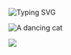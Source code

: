 ![Typing SVG](https://readme-typing-svg.herokuapp.com?duration=2000&color=FCB33A&lines=Full-Stack+Developer;Web-App+Developer;Project+Manager;UI-UX+Designer)

![A dancing cat](https://media.giphy.com/media/CjmvTCZf2U3p09Cn0h/giphy.gif)


<!--
**KarineVinette/KarineVinette** is a ✨ _special_ ✨ repository because its `README.md` (this file) appears on your GitHub profile.

Here are some ideas to get you started:

- 🔭 I’m currently working on ...
- 🌱 I’m currently learning ...
- 👯 I’m looking to collaborate on ...
- 🤔 I’m looking for help with ...
- 💬 Ask me about ...
- 📫 How to reach me: ...
- 😄 Pronouns: ...
- ⚡ Fun fact: ...
-->

![](https://komarev.com/ghpvc/?username=KarineVinette&color=brightgreen&style=plastic)
